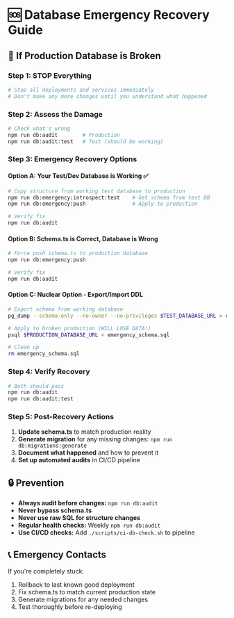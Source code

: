 # 🆘 Database Emergency Recovery Guide

## 🚨 If Production Database is Broken

### Step 1: STOP Everything
```bash
# Stop all deployments and services immediately
# Don't make any more changes until you understand what happened
```

### Step 2: Assess the Damage
```bash
# Check what's wrong
npm run db:audit        # Production
npm run db:audit:test   # Test (should be working)
```

### Step 3: Emergency Recovery Options

#### Option A: Your Test/Dev Database is Working ✅
```bash
# Copy structure from working test database to production
npm run db:emergency:introspect:test    # Get schema from test DB
npm run db:emergency:push               # Apply to production

# Verify fix
npm run db:audit
```

#### Option B: Schema.ts is Correct, Database is Wrong
```bash
# Force push schema.ts to production database
npm run db:emergency:push

# Verify fix  
npm run db:audit
```

#### Option C: Nuclear Option - Export/Import DDL
```bash
# Export schema from working database
pg_dump --schema-only --no-owner --no-privileges $TEST_DATABASE_URL > emergency_schema.sql

# Apply to broken production (WILL LOSE DATA!)
psql $PRODUCTION_DATABASE_URL < emergency_schema.sql

# Clean up
rm emergency_schema.sql
```

### Step 4: Verify Recovery
```bash
# Both should pass
npm run db:audit
npm run db:audit:test
```

### Step 5: Post-Recovery Actions

1. **Update schema.ts** to match production reality
2. **Generate migration** for any missing changes: `npm run db:migrations:generate`  
3. **Document what happened** and how to prevent it
4. **Set up automated audits** in CI/CD pipeline

## 🔒 Prevention

- **Always audit before changes:** `npm run db:audit`
- **Never bypass schema.ts**
- **Never use raw SQL for structure changes**
- **Regular health checks:** Weekly `npm run db:audit`
- **Use CI/CD checks:** Add `./scripts/ci-db-check.sh` to pipeline

## 📞 Emergency Contacts

If you're completely stuck:
1. Rollback to last known good deployment
2. Fix schema.ts to match current production state
3. Generate migrations for any needed changes
4. Test thoroughly before re-deploying
